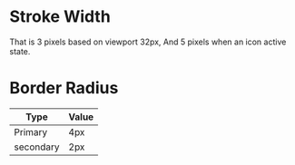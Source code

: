 # Stroke Width
That is 3 pixels based on viewport 32px, And 5 pixels when an icon active state.

# Border Radius

| Type | Value |
|------|---|
| Primary | 4px
| secondary | 2px